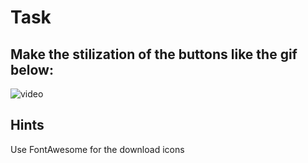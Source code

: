 # Task

## Make the stilization of the buttons like the gif below:
![video](https://user-images.githubusercontent.com/85792514/169789670-061aa331-c882-444d-b638-e4564bab7f1a.gif)

## Hints
Use FontAwesome for the download icons
